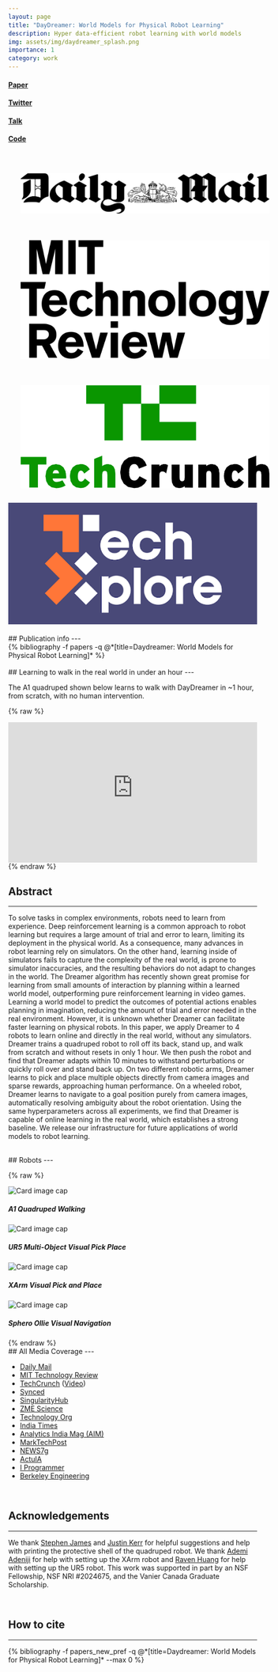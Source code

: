 ```yaml
---
layout: page
title: "DayDreamer: World Models for Physical Robot Learning"
description: Hyper data-efficient robot learning with world models
img: assets/img/daydreamer_splash.png
importance: 1
category: work
---
```


<div class="row">
    <div class="text-center col-3 col-sm-3 mt-3 mt-md-0">
        <h4><a href="https://arxiv.org/pdf/2206.14176.pdf">Paper</a></h4>
    </div>
    <div class="text-center col-3 col-sm-3 mt-3 mt-md-0">
        <h4><a href="https://twitter.com/danijarh/status/1542170248706609152">Twitter</a></h4>
    </div>
    <div class="text-center col-3 col-sm-3 mt-3 mt-md-0">
        <h4><a href="https://www.youtube.com/watch?v=A6Rg0qRwTYs">Talk</a></h4>
    </div>
    <div class="text-center col-3 col-sm-3 mt-3 mt-md-0">
        <h4><a href="https://github.com/danijar/daydreamer">Code</a></h4>
    </div>
</div>

<br/>

<div class="row justify-content-sm-center">
    <a href="https://www.dailymail.co.uk/sciencetech/article-11024615/Robot-dog-walk-ONE-hour-training-scientists-hope-play-fetch-future.html" class="col-6 col-sm-6 col-md-3 mt-3 mt-md-0">
        <img style="padding: 5% 5% 5% 5%;" class="card-img border bg-white rounded" src="/assets/img/dailymail.png"
          alt="Card image cap"> 
    </a>
    <a href="https://www.technologyreview.com/2022/07/18/1056059/robot-dog-ai-reinforcement/" class="col-6 col-sm-6 col-md-3 mt-3 mt-md-0">
        <img style="padding: 5% 5% 5% 5%;" class="card-img border bg-white rounded" src="/assets/img/mittechreview.png"
          alt="Card image cap"> 
    </a>
    <a href="https://techcrunch.com/2022/07/21/berkeley-shows-off-accelerated-learning-that-puts-robots-on-their-feet-in-minutes/" class="col-6 col-sm-6 col-md-3 mt-3 mt-md-0">
        <img style="padding: 5% 5% 5% 5%;" class="card-img border bg-white rounded" src="/assets/img/techcrunch.png"
          alt="Card image cap"> 
    </a>
    <a href="https://techxplore.com/news/2022-07-daydreamer-algorithm-quickly-robots-behaviors.html" class="col-6 col-sm-6 col-md-3 mt-3 mt-md-0">
        <img class="card-img bg-white rounded" src="/assets/img/techxplore.png"
          alt="Card image cap"> 
    </a>
</div>

<br/>
## Publication info
---

<div class="publications">
{% bibliography -f papers -q @*[title=Daydreamer: World Models for Physical Robot Learning]* %}
</div>

<br/>
## Learning to walk in the real world in under an hour
---

The A1 quadruped shown below learns to walk with DayDreamer in ~1 hour, from scratch, with no human intervention.


{% raw %}
<p style="position: relative; text-align: center; height: 0; padding-bottom: 56.25%; margin-bottom: 0;">
<iframe frameborder="0" style="position: absolute; top: 0; left: 0; width: 100%; height: 100%; margin-bottom: -.5em" src="https://www.youtube-nocookie.com/embed/xAXvfVTgqr0?rel=0" allowfullscreen=""></iframe>
</p>
{% endraw %}


<br/>

## Abstract
---

To solve tasks in complex environments, robots need to learn from experience.
Deep reinforcement learning is a common approach to robot learning but requires
a large amount of trial and error to learn, limiting its deployment in the
physical world. As a consequence, many advances in robot learning rely on
simulators. On the other hand, learning inside of simulators fails to capture
the complexity of the real world, is prone to simulator inaccuracies, and the
resulting behaviors do not adapt to changes in the world. The Dreamer algorithm
has recently shown great promise for learning from small amounts of interaction
by planning within a learned world model, outperforming pure reinforcement
learning in video games. Learning a world model to predict the outcomes of
potential actions enables planning in imagination, reducing the amount of trial
and error needed in the real environment. However, it is unknown whether
Dreamer can facilitate faster learning on physical robots. In this paper, we
apply Dreamer to 4 robots to learn online and directly in the real world,
without any simulators. Dreamer trains a quadruped robot to roll off its back,
stand up, and walk from scratch and without resets in only 1 hour. We then push
the robot and find that Dreamer adapts within 10 minutes to withstand
perturbations or quickly roll over and stand back up. On two different robotic
arms, Dreamer learns to pick and place multiple objects directly from camera
images and sparse rewards, approaching human performance. On a wheeled robot,
Dreamer learns to navigate to a goal position purely from camera images,
automatically resolving ambiguity about the robot orientation. Using the same
hyperparameters across all experiments, we find that Dreamer is capable of
online learning in the real world, which establishes a strong baseline. We
release our infrastructure for future applications of world models to robot
learning.

<br/>
## Robots
---

{% raw %}
<div class="card-deck">
  <div class="card">
    <img class="card-img-top" src="/assets/gif/1_a1.gif" alt="Card image cap">
    <div class="card-body">
      <h5 class="card-title text-center">A1 Quadruped Walking</h5>
    </div>
  </div>
  <div class="card">
    <img class="card-img-top" src="/assets/gif/2_ur5.gif" alt="Card image cap">
    <div class="card-body">
      <h5 class="card-title text-center">UR5 Multi-Object Visual Pick Place</h5>
    </div>
  </div>
  <div class="card">
    <img class="card-img-top" src="/assets/gif/3_xarm.gif" alt="Card image cap">
    <div class="card-body">
      <h5 class="card-title text-center">XArm Visual Pick and Place</h5>
    </div>
  </div>
  <div class="card">
    <img class="card-img-top" src="/assets/gif/4_sphero.gif" alt="Card image cap">
    <div class="card-body">
      <h5 class="card-title text-center">Sphero Ollie Visual Navigation</h5>
    </div>
  </div>
</div>
{% endraw %}

<br/>
## All Media Coverage
---

<ul>
  <li><a href="https://www.dailymail.co.uk/sciencetech/article-11024615/Robot-dog-walk-ONE-hour-training-scientists-hope-play-fetch-future.html">Daily Mail</a></li>
  <li><a href="https://www.technologyreview.com/2022/07/18/1056059/robot-dog-ai-reinforcement/">MIT Technology Review</a></li>
  <li><a href="https://techcrunch.com/2022/07/21/berkeley-shows-off-accelerated-learning-that-puts-robots-on-their-feet-in-minutes/">TechCrunch</a> (<a href="https://www.youtube.com/watch?v=h8AUJwPdTIE">Video</a>)</li>
  <li><a href="https://syncedreview.com/2022/07/04/learning-without-simulations-uc-berkeleys-daydreamer-establishes-a-strong-baseline-for-real-world-robotic-training/">Synced</a></li>
  <li><a href="https://singularityhub.com/2022/08/08/this-robot-dog-has-an-ai-brain-and-taught-itself-to-walk-in-just-an-hour/">SingularityHub</a></li>
  <li><a href="https://www.zmescience.com/science/robot-teaches-itself-to-walk-235242/">ZME Science</a></li>
  <li><a href="https://www.technology.org/2022/06/29/daydreamer-world-models-for-physical-robot-learning/">Technology Org</a></li>
  <li><a href="https://www.indiatimes.com/technology/science-and-future/robot-dog-taught-itself-how-to-walk-575118.html">India Times</a></li>
  <li><a href="https://analyticsindiamag.com/this-robot-used-dreamer-algorithm-to-learn-walking-in-60-minutes/">Analytics India Mag (AIM)</a></li>
  <li><a href="https://www.marktechpost.com/2022/07/05/uc-berkeley-researchers-use-a-dreamer-world-model-to-train-a-variety-of-real-world-robots-to-learn-from-experience/">MarkTechPost</a></li>
  <li><a href="https://news7g.com/daydreamer-world-model-for-learning-robot-physics/">NEWS7g</a></li>
  <li><a href="https://www.actuia.com/actualite/daydreamer-former-les-robots-dans-le-monde-reel-grace-a-lapprentissage-par-renforcement-en-ligne/">ActuIA</a></li>
  <li><a href="https://www.i-programmer.info/news/105-artificial-intelligence/15646-robot-dog-from-rolling-on-floor-to-walking-in-1-hour.html">I Programmer</a></li>
  <li><a href="https://engineering.berkeley.edu/news/2022/10/step-by-step/">Berkeley Engineering</a></li>
</ul>

<br/>

## Acknowledgements
---
We thank <a href="https://stepjam.github.io/">Stephen James</a> and <a href="https://kerrj.github.io/">Justin Kerr</a> for helpful suggestions and help with
printing the protective shell of the quadruped robot. We thank <a href="https://www.linkedin.com/in/ademi-adeniji">Ademi Adeniji</a> for help with setting up
the XArm robot and <a href="https://twitter.com/ravenhuang4?lang=en">Raven Huang</a> for help with setting up the UR5 robot. This work was supported
in part by an NSF Fellowship, NSF NRI #2024675, and the Vanier Canada Graduate Scholarship.

<br/>

## How to cite
---
<div class="publications">
{% bibliography -f papers_new_pref -q @*[title=Daydreamer: World Models for Physical Robot Learning]* --max 0 %}
</div>